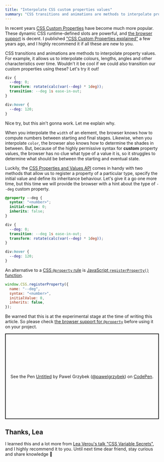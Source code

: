 ```yaml
---
title: "Interpolate CSS custom properties values"
summary: "CSS transitions and animations are methods to interpolate property values. Wouldn't it be cool if we could also transition our custom properties using these?"
---
```


In recent years [CSS Custom Properties](https://www.w3.org/TR/css-variables-1/) have become much more popular. These dynamic CSS runtime-defined slots are powerful, and [the browser support](https://caniuse.com/css-variables) is decent. I published ["CSS Custom Properties explained"](/css-custom-properties-explained/) a few years ago, and I highly recommend it if all these are new to you.

CSS transitions and animations are methods to interpolate property values. For example, it allows us to interpolate colours, lengths, angles and other characteristics over time. Wouldn't it be cool if we could also transition our custom properties using these? Let's try it out!

```css
div {
  --deg: 0;
  transform: rotate(calc(var(--deg) * 1deg));
  transition: --deg 1s ease-in-out;
}

div:hover {
  --deg: 120;
}
```

Nice try, but this ain't gonna work. Let me explain why.

When you interpolate the `width` of an element, the browser knows how to compute numbers between starting and final stages. Likewise, when you interpolate `color`, the browser also knows how to determine the shades in between. But, because of the highly permissive syntax for **custom** property values, the browser has no clue what type of a value it is, so it struggles to determine what should be between the starting and eventual state.

Luckily, the [CSS Properties and Values API](https://drafts.css-houdini.org/css-properties-values-api/) comes in handy with two methods that allow us to register a property of a particular type, specify the initial value and define its inheritance behaviour. Let's give it a go one more time, but this time we will provide the browser with a hint about the type of `--deg` custom property.

```css
@property --deg {
  syntax: "<number>";
  initial-value: 0;
  inherits: false;
}

div {
  --deg: 0;
  transition: --deg 1s ease-in-out;
  transform: rotate(calc(var(--deg) * 1deg));
}

div:hover {
  --deg: 120;
}
```

An alternative to a [CSS `@property` rule](https://drafts.css-houdini.org/css-properties-values-api/#at-property-rule) is [JavaScript `registerProperty()` function](https://drafts.css-houdini.org/css-properties-values-api/#the-registerproperty-function).

```js
window.CSS.registerProperty({
  name: "--deg",
  syntax: "<number>",
  initialValue: 0,
  inherits: false,
});
```

Be warned that this is at the experimental stage at the time of writing this article. So please check [the browser support for `@property`](https://caniuse.com/mdn-css_at-rules_property) before using it on your project.

<p class="codepen" data-height="280" data-default-tab="css,result" data-slug-hash="xxWEYoB" data-user="pawelgrzybek" style="height: 280px; box-sizing: border-box; display: flex; align-items: center; justify-content: center; border: 2px solid; margin: 1em 0; padding: 1em;">
  <span>See the Pen <a href="https://codepen.io/pawelgrzybek/pen/xxWEYoB">
  Untitled</a> by Pawel Grzybek (<a href="https://codepen.io/pawelgrzybek">@pawelgrzybek</a>)
  on <a href="https://codepen.io">CodePen</a>.</span>
</p>
<script async src="https://cpwebassets.codepen.io/assets/embed/ei.js"></script>

## Thanks, Lea

I learned this and a lot more from [Lea Verou's talk "CSS Variable Secrets"](https://youtu.be/ZuZizqDF4q8), and I highly recommend it to you. Until next time dear friend, stay curious and share knowledge 👋
